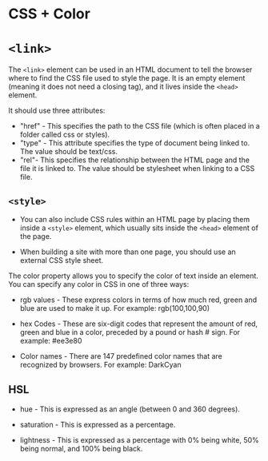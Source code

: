 
# CSS + Color



# `<link>`

The `<link>` element can be used in an HTML document to tell the browser where to find the CSS file used to style the page. It is an empty element (meaning it does not need a closing tag), and it lives inside the `<head>` element. 

It should use three attributes:

- "href" - This specifies the path to the CSS file (which is often placed in a folder called css or styles).
- "type" - This attribute specifies the type of document being linked to. The value should be text/css.
- "rel"- This specifies the relationship between the HTML page and the file it is linked to. The value should be stylesheet when linking to a CSS file.

## `<style>`


- You can also include CSS rules within an HTML page by placing them inside a `<style>` element, which usually sits inside the `<head>` element of the page.

- When building a site with more than one page, you should use an external CSS style sheet.

 The color property allows you to specify the color of text inside an element. You can specify any color in CSS in one of three ways:

- rgb values - These express colors in terms of how much red, green and blue are used to make it up. For example: rgb(100,100,90)

 - hex Codes - These are six-digit codes that represent the amount of red, green and blue in a color, preceded by a pound or hash # sign. For example: #ee3e80

- Color names - There are 147 predefined color names that are recognized by browsers. For example: DarkCyan

## HSL

- hue - This is expressed as an angle (between 0 and 360 degrees).

- saturation - This is expressed as a 
percentage.

- lightness - This is expressed as a percentage with 0% being white, 50% being normal, and 100% being black.
